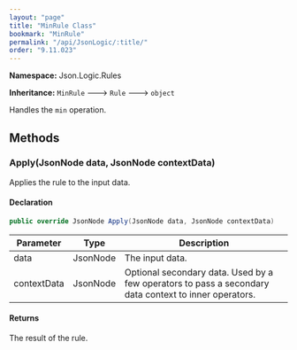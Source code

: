 ```yaml
---
layout: "page"
title: "MinRule Class"
bookmark: "MinRule"
permalink: "/api/JsonLogic/:title/"
order: "9.11.023"
---
```

**Namespace:** Json.Logic.Rules

**Inheritance:**
`MinRule`
 🡒 
`Rule`
 🡒 
`object`

Handles the `min` operation.

## Methods

### Apply(JsonNode data, JsonNode contextData)

Applies the rule to the input data.

#### Declaration

```c#
public override JsonNode Apply(JsonNode data, JsonNode contextData)
```

| Parameter | Type | Description |
|---|---|---|
| data | JsonNode | The input data. |
| contextData | JsonNode | Optional secondary data.  Used by a few operators to pass a secondary<br>    data context to inner operators. |


#### Returns

The result of the rule.

